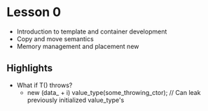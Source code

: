 # Lesson 0

- Introduction to template and container development
- Copy and move semantics
- Memory management and placement new

## Highlights
- What if T() throws?
  - new (data_ + i) value_type(some_throwing_ctor); // Can leak previously initialized value_type's